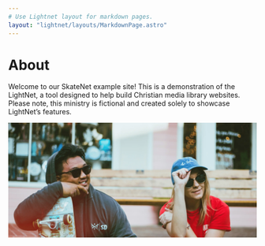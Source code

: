 ```yaml
---
# Use Lightnet layout for markdown pages.
layout: "lightnet/layouts/MarkdownPage.astro"
---
```


# About

Welcome to our SkateNet example site! This is a demonstration of the LightNet, a tool designed to help build Christian media library websites. Please note, this ministry is fictional and created solely to showcase LightNet’s features.

<!-- Image will automatically be optimized by Astro. Allowed formats include jpg, png, webp... -->

![Skate community](../../assets/hero.webp)
